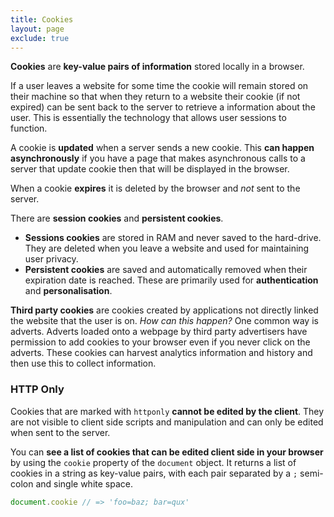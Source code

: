 ```yaml
---
title: Cookies
layout: page
exclude: true
---
```


**Cookies** are **key-value pairs of information** stored locally in a browser. 

If a user leaves a website for some time the cookie will remain stored on their machine so that when they return to a website their cookie (if not expired) can be sent back to the server to retrieve a information about the user. This is essentially the technology that allows user sessions to function. 

A cookie is **updated** when a server sends a new cookie. This **can happen asynchronously** if you have a page that makes asynchronous calls to a server that update cookie then that will be displayed in the browser.

When a cookie **expires** it is deleted by the browser and *not* sent to the server.

There are **session cookies** and **persistent cookies**.

- **Sessions cookies** are stored in RAM and never saved to the hard-drive. They are deleted when you leave a website and used for maintaining user privacy.
- **Persistent cookies** are saved and automatically removed when their expiration date is reached. These are primarily used for **authentication** and **personalisation**.

**Third party cookies** are cookies created by applications not directly linked the website that the user is on. *How can this happen?* One common way is adverts. Adverts loaded onto a webpage by third party advertisers have permission to add cookies to your browser even if you never click on the adverts. These cookies can harvest analytics information and history and then use this to collect information.

### HTTP Only

Cookies that are marked with `httponly` **cannot be edited by the client**. They are not visible to client side scripts and manipulation and can only be edited when sent to the server.

You can **see a list of cookies that can be edited client side in your browser** by using the `cookie` property of the `document` object. It returns a list of cookies in a string as key-value pairs, with each pair separated by a `;` semi-colon and single white space.
```js
document.cookie // => 'foo=baz; bar=qux'
```




<!--stackedit_data:
eyJoaXN0b3J5IjpbOTA4NzY3NzM0LC0zMzA1OTA0NzEsODYyNz
cyMzQ3LDk3OTU1NDM3Niw2MDY5NzIwNTksLTcxMTE1NjU5Nywx
MTc4MDk3NTQ0XX0=
-->
